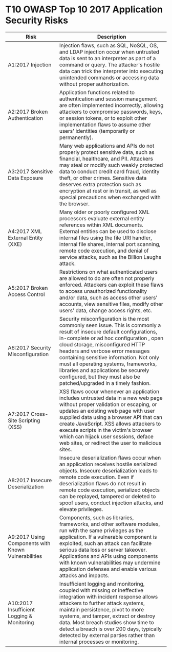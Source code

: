 # T10 OWASP Top 10 2017 Application Security Risks
| Risk | Description | 
| -- | -- |
| A1:2017 Injection | Injection flaws, such as SQL, NoSQL, OS, and LDAP injection occur when untrusted data is sent to an interpreter as part of a command or query. The attacker's hostile data can trick the interpreter into executing unintended commands or accessing data without proper authorization. |
| A2:2017 Broken Authentication | Application functions related to authentication and session management are often implemented incorrectly, allowing attackers to compromise passwords, keys, or session tokens, or to exploit other implementation flaws to assume other users' identities (temporarily or permanently).
| A3:2017 Sensitive Data Exposure | Many web applications and APIs do not properly protect sensitive data, such as financial, healthcare, and PII. Attackers may steal or modify such weakly protected data to conduct credit card fraud, identity theft, or other crimes. Sensitive data deserves extra protection such as encryption at rest or in transit, as well as special precautions when exchanged with the browser. |
| A4:2017 XML External Entity (XXE) | Many older or poorly configured XML processors evaluate external entity references within XML documents. External entities can be used to disclose internal files using the file URI handler, internal file shares, internal port scanning, remote code execution, and denial of service attacks, such as the Billion Laughs attack. |
| A5:2017 Broken Access Control | Restrictions on what authenticated users are allowed to do are often not properly enforced. Attackers can exploit these flaws to access unauthorized functionality and/or data, such as access other users' accounts, view sensitive files, modify other users' data, change access rights, etc. |
| A6:2017 Security Misconfiguration | Security misconfiguration is the most commonly seen issue. This is commonly a result of insecure default configurations, in-complete or ad hoc configuration , open cloud storage, misconfigured HTTP headers and verbose error messages containing sensitive information. Not only must all operating systems, frameworks, libraries and applications be securely configured, but they must also be patched/upgraded in a timely fashion. |
| A7:2017 Cross-Site Scripting (XSS) | XSS flaws occur whenever an application includes untrusted data in a new web page without proper validation or escaping, or updates an existing web page with user supplied data using a browser API that can create JavaScript. XSS allows attackers to execute scripts in the victim's browser which can hijack user sessions, deface web sites, or redirect the user to malicious sites. |
| A8:2017 Insecure Deserialization | Insecure deserialization flaws occur when an application receives hostile serialized objects. Insecure deserialization leads to remote code execution. Even if deserialization flaws do not result in remote code execution, serialized objects can be replayed, tampered or deleted to spoof users, conduct injection attacks, and elevate privileges. |
| A9:2017 Using Components with Known Vulnerabilities | Components, such as libraries, frameworks, and other software modules, run with the same privileges as the application. If a vulnerable component is exploited, such an attack can facilitate serious data loss or server takeover. Applications and APIs using components with known vulnerabilities may undermine application defenses and enable various attacks and impacts. |
| A10:2017 Insufficient Logging & Monitoring| Insufficient logging and monitoring, coupled with missing or ineffective integration with incident response allows attackers to further attack systems, maintain persistence, pivot to more systems, and tamper, extract or destroy data. Most breach studies show time to detect a breach is over 200 days, typically detected by external parties rather than internal processes or monitoring. |
